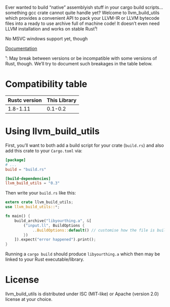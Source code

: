 Ever wanted to build “native” assemblyish stuff in your cargo build scripts… something gcc crate
cannot quite handle yet? Welcome to llvm_build_utils which provides a convenient API to pack your
LLVM-IR or LLVM bytecode files into a ready to use archive full of machine code! It doesn’t even
need LLVM installation and works on stable Rust¹!

No MSVC windows support yet, though

[Documentation](TBA)

¹: May break between versions or be incompatible with some versions of Rust, though. We’ll try to
document such breakages in the table below.

# Compatibility table

| Rustc version | This Library  |
| ------------- | ------------- |
| 1.8-1.11      | 0.1-0.2       |

# Using llvm_build_utils

First, you’ll want to both add a build script for your crate (`build.rs`) and also add this crate
to your `Cargo.toml` via:

```toml
[package]
# ...
build = "build.rs"

[build-dependencies]
llvm_build_utils = "0.3"
```

Then write your `build.rs` like this:

```rust
extern crate llvm_build_utils;
use llvm_build_utils::*;

fn main() {
    build_archive("libyourthing.a", &[
        ("input.ll", BuildOptions {
            ..BuildOptions::default() // customise how the file is built
        })
    ]).expect("error happened").print();
}
```

Running a `cargo build` should produce `libyourthing.a` which then may be linked to your Rust
executable/library.

# License

llvm_build_utils is distributed under ISC (MIT-like) or Apache (version 2.0) license at your
choice.
